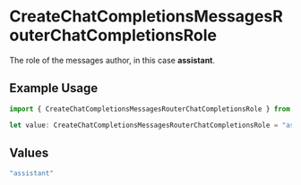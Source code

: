 # CreateChatCompletionsMessagesRouterChatCompletionsRole

The role of the messages author, in this case **assistant**.

## Example Usage

```typescript
import { CreateChatCompletionsMessagesRouterChatCompletionsRole } from "orq-poc-typescript/models/operations";

let value: CreateChatCompletionsMessagesRouterChatCompletionsRole = "assistant";
```

## Values

```typescript
"assistant"
```